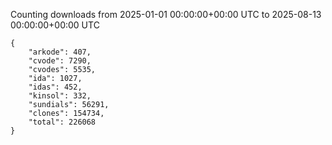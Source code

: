 
Counting downloads from 2025-01-01 00:00:00+00:00 UTC to 2025-08-13 00:00:00+00:00 UTC

```
{
    "arkode": 407,
    "cvode": 7290,
    "cvodes": 5535,
    "ida": 1027,
    "idas": 452,
    "kinsol": 332,
    "sundials": 56291,
    "clones": 154734,
    "total": 226068
}
```
